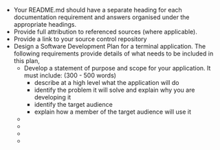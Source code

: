 - Your README.md should have a separate heading for each documentation requirement and answers organised under the appropriate headings.
- Provide full attribution to referenced sources (where applicable).
- Provide a link to your source control repository
- Design a Software Development Plan for a terminal application. The following requirements provide details of what needs to be included in this plan,
    - Develop a statement of purpose and scope for your application. It must include: (300 - 500 words)
        - describe at a high level what the application will do
        - identify the problem it will solve and explain why you are developing it
        - identify the target audience
        - explain how a member of the target audience will use it
    - 
    - 
    - 
    - 